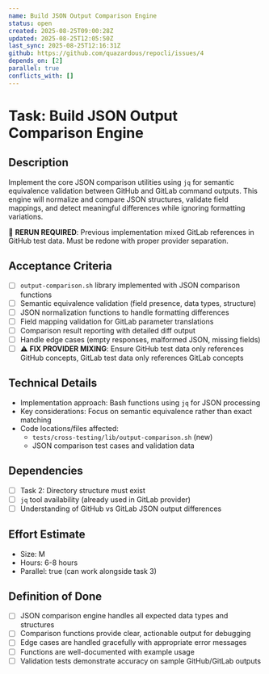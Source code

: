 ```yaml
---
name: Build JSON Output Comparison Engine
status: open
created: 2025-08-25T09:00:28Z
updated: 2025-08-25T12:05:50Z
last_sync: 2025-08-25T12:16:31Z
github: https://github.com/quazardous/repocli/issues/4
depends_on: [2]
parallel: true
conflicts_with: []
---
```


# Task: Build JSON Output Comparison Engine

## Description
Implement the core JSON comparison utilities using `jq` for semantic equivalence validation between GitHub and GitLab command outputs. This engine will normalize and compare JSON structures, validate field mappings, and detect meaningful differences while ignoring formatting variations.

🔄 **RERUN REQUIRED**: Previous implementation mixed GitLab references in GitHub test data. Must be redone with proper provider separation.

## Acceptance Criteria
- [ ] `output-comparison.sh` library implemented with JSON comparison functions
- [ ] Semantic equivalence validation (field presence, data types, structure)
- [ ] JSON normalization functions to handle formatting differences
- [ ] Field mapping validation for GitLab parameter translations
- [ ] Comparison result reporting with detailed diff output
- [ ] Handle edge cases (empty responses, malformed JSON, missing fields)
- [ ] ⚠️ **FIX PROVIDER MIXING**: Ensure GitHub test data only references GitHub concepts, GitLab test data only references GitLab concepts

## Technical Details
- Implementation approach: Bash functions using `jq` for JSON processing
- Key considerations: Focus on semantic equivalence rather than exact matching
- Code locations/files affected:
  - `tests/cross-testing/lib/output-comparison.sh` (new)
  - JSON comparison test cases and validation data

## Dependencies
- [ ] Task 2: Directory structure must exist
- [ ] `jq` tool availability (already used in GitLab provider)
- [ ] Understanding of GitHub vs GitLab JSON output differences

## Effort Estimate
- Size: M
- Hours: 6-8 hours
- Parallel: true (can work alongside task 3)

## Definition of Done
- [ ] JSON comparison engine handles all expected data types and structures
- [ ] Comparison functions provide clear, actionable output for debugging
- [ ] Edge cases are handled gracefully with appropriate error messages
- [ ] Functions are well-documented with example usage
- [ ] Validation tests demonstrate accuracy on sample GitHub/GitLab outputs
